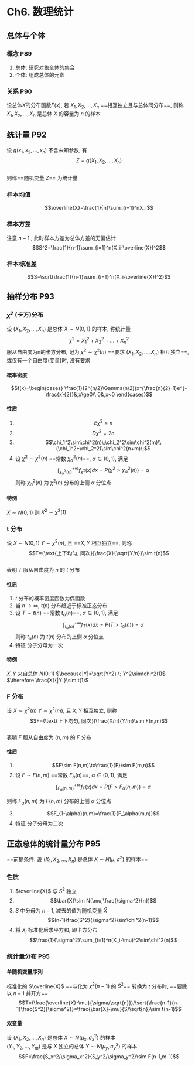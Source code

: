 # Ch6. 数理统计
## 总体与个体
### 概念 P89
1. 总体: 研究对象全体的集合
2. 个体: 组成总体的元素
### 关系 P90
设总体$X$的分布函数$F(x)$, 若 $X_1,X_2,...,X_n$ ==相互独立且与总体同分布==, 则称 $X_1,X_2,...,X_n$ 是总体 $X$ 的容量为 $n$ 的样本
## 统计量 P92
设 $g(x_1,x_2,...,x_n)$ 不含未知参数, 有   
$$Z=g(X_1,X_2,...,X_n)$$   
则称==随机变量 $Z$== 为统计量  
### 样本均值
$$\overline{X}=\frac{1}{n}\sum_{i=1}^nX_i$$
### 样本方差
注意 $n-1$ , 此时样本方差为总体方差的无偏估计
$$S^2=\frac{1}{n-1}\sum_{i=1}^n(X_i-\overline{X})^2$$
### 样本标准差
$$S=\sqrt{\frac{1}{n-1}\sum_{i=1}^n(X_i-\overline{X})^2}$$
## 抽样分布 P93
### $\chi^2$ (卡方)分布
设 $(X_1,X_2,...,X_n)$ 是总体 $X\sim N(0,1)$ 的样本, 称统计量
$$\chi^2=X_1^2+X_2^2+...+X_n^2$$
服从自由度为n的卡方分布, 记为 $\chi^2\sim\chi^2(n)$
==要求 $(X_1,X_2,...,X_n)$ 相互独立==, 或仅有一个自由度(变量)时, 没有要求
#### 概率密度
$$f(x)=\begin{cases}
\frac{1}{2^{n/2}\Gamma(n/2)}x^{\frac{n}{2}-1}e^{-\frac{x}{2}}&,x\ge0\\
0&,x<0
\end{cases}$$
#### 性质
1. $$E\chi^2=n$$
2. $$D\chi^2=2n$$
3. $$\chi_1^2\sim\chi^2(n)\;\chi_2^2\sim\chi^2(m)\\(\chi_1^2+\chi_2^2)\sim\chi^2(n+m)\;$$
4. 设 $\chi^2\sim\chi^2(n)$ ==常数 $\chi^2_\alpha(n)$==, $\alpha\in(0,1)$, 满足
$$\int_{\chi^2_\alpha(n)}^{+\infty}f_{\chi^2}(x)dx=P(\chi^2>\chi^2_\alpha(n))=\alpha$$
则称 $\chi^2_\alpha(n)$ 为 $\chi^2(n)$ 分布的上侧 $\alpha$ 分位点
#### 特例
$X\sim N(0,1)$ 则 $X^2\sim\chi^2(1)$
### t 分布
设 $X\sim N(0,1)\;Y\sim\chi^2(n)$, 且 ==$X,Y$ 相互独立==, 则称   
$$T=(\text{上下均匀, 同次})\frac{X}{\sqrt{Y/n}}\sim t(n)$$  
表明 $T$ 服从自由度为 $n$ 的 $t$ 分布  
#### 性质
1. $t$ 分布的概率密度函数为偶函数
2. 当 $n\to\infty$, $t(n)$ 分布趋近于标准正态分布
3. 设 $T\sim t(n)$ ==常数 $t_\alpha(n)$==, $\alpha\in(0,1)$, 满足
$$\int_{t_\alpha(n)}^{+\infty}f_{T}(x)dx=P(T>t_\alpha(n))=\alpha$$
则称 $t_\alpha(n)$ 为 $t(n)$ 分布的上侧 $\alpha$ 分位点
4. 特征 分子分母为一次
#### 特例
$X,Y$ 来自总体 $N(0,1)$
$\because|Y|=\sqrt{Y^2} \; Y^2\sim\chi^2(1)$
$\therefore \frac{X}{|Y|}\sim t(1)$
### F 分布
设 $X\sim\chi^2(n)\;Y\sim\chi^2(m)$, 且 $X,Y$ 相互独立, 则称  
$$F=(\text{上下均匀, 同次})\frac{X/n}{Y/m}\sim F(n,m)$$  
表明 $F$ 服从自由度为 $(n,m)$ 的 $F$ 分布  
#### 性质
1. $$F\sim F(n,m)\to\frac{1}{F}\sim F(m,n)$$
2. 设 $F\sim F(n,m)$ ==常数 $F_\alpha(n)$==, $\alpha\in(0,1)$, 满足
$$\int_{F_\alpha(n,m)}^{+\infty}f_{F}(x)dx=P(F>F_\alpha(n,m))=\alpha$$

则称 $F_\alpha(n,m)$ 为 $F(n,m)$ 分布的上侧 $\alpha$ 分位点

3. $$F_{1-\alpha}(n,m)=\frac{1}{F_\alpha(m,n)}$$
4. 特征 分子分母为二次
## 正态总体的统计量分布 P95
==前提条件: 设 $(X_1,X_2,...,X_n)$ 是总体 $X\sim N(\mu, \sigma^2)$ 的样本==
### 性质
1. $\overline{X}$ 与 $S^2$ 独立
2. $$\bar{X}\sim N(\mu,\frac{\sigma^2}{n})$$
3. $S$ 中分母为 $n-1$, 减去的值为随机变量 $\bar{X}$
$$(n-1)\frac{S^2}{\sigma^2}\sim\chi^2(n-1)$$
4. 将 $X_i$ 标准化后求平方和, 即卡方分布
$$\frac{1}{\sigma^2}\sum_{i=1}^n(X_i-\mu)^2\sim\chi^2(n)$$
### 统计量分布 P95
#### 单随机变量序列
标准化的 $\overline{X}$ ==与化为 $\chi^2(n-1)$ 的 $S^2$== 转换为 $t$ 分布时, ==要除以 $n-1$ 并开方==
$$T=(\frac{\overline{X}-\mu}{\sigma/\sqrt{n}})/\sqrt{\frac{n-1}{n-1}\frac{S^2}{\sigma^2}}=\frac{\bar{X}-\mu}{S/\sqrt{n}}\sim t(n-1)$$
#### 双变量
设 $(X_1,X_2,...,X_n)$ 是总体 $X\sim N(\mu_x, \sigma_x^2)$ 的样本  
$(Y_1,Y_2,...,Y_m)$ 是与 $X$ 独立的总体 $Y\sim N(\mu_y, \sigma_y^2)$ 的样本  
$$F=\frac{S_x^2/\sigma_x^2}{S_y^2/\sigma_y^2}\sim F(n-1,m-1)$$